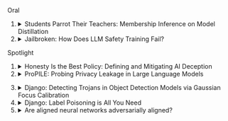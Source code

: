 
Oral

1. <details>
          <summary>Students Parrot Their Teachers: Membership Inference on Model Distillation</summary>
          TL; DR: Model distillation is not resistant to strong membership inference attack.
   </details>

2. <details>
          <summary>Jailbroken: How Does LLM Safety Training Fail?</summary>
   </details>

Spotlight

1. <details>
          <summary>Honesty Is the Best Policy: Defining and Mitigating AI Deception</summary>
          TL; DR: We formally define deception in the causal game framework and mitigate deception in reinforcement learning agents and language models.
   </details>

2.  <details>
          <summary>ProPILE: Probing Privacy Leakage in Large Language Models</summary>
   </details>

3. <details>
          <summary>Django: Detecting Trojans in Object Detection Models via Gaussian Focus Calibration</summary>
          Keywords: Backdoor
   </details>

4. <details>
          <summary>Django: Label Poisoning is All You Need</summary>
          Keywords: Backdoor
   </details>

5. <details>
          <summary>Are aligned neural networks adversarially aligned?</summary>
          TL;DR: We show "aligned" models that are normally harmless are not "adversarially aligned" and can be adversarially attacked to disregard their RLHF training and produce harmful output---especially when they are multimodal.
   </details>

